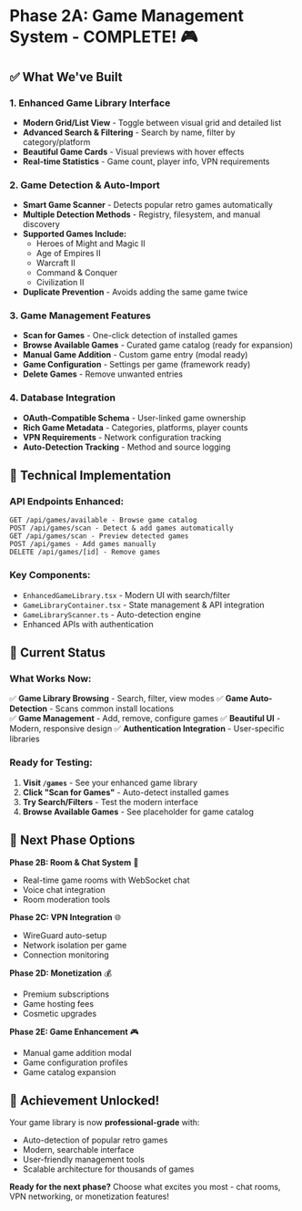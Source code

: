 # Phase 2A: Game Management System - COMPLETE! 🎮

## ✅ What We've Built

### **1. Enhanced Game Library Interface**

- **Modern Grid/List View** - Toggle between visual grid and detailed list
- **Advanced Search & Filtering** - Search by name, filter by category/platform
- **Beautiful Game Cards** - Visual previews with hover effects
- **Real-time Statistics** - Game count, player info, VPN requirements

### **2. Game Detection & Auto-Import**

- **Smart Game Scanner** - Detects popular retro games automatically
- **Multiple Detection Methods** - Registry, filesystem, and manual discovery
- **Supported Games Include:**
  - Heroes of Might and Magic II
  - Age of Empires II
  - Warcraft II
  - Command & Conquer
  - Civilization II
- **Duplicate Prevention** - Avoids adding the same game twice

### **3. Game Management Features**

- **Scan for Games** - One-click detection of installed games
- **Browse Available Games** - Curated game catalog (ready for expansion)
- **Manual Game Addition** - Custom game entry (modal ready)
- **Game Configuration** - Settings per game (framework ready)
- **Delete Games** - Remove unwanted entries

### **4. Database Integration**

- **OAuth-Compatible Schema** - User-linked game ownership
- **Rich Game Metadata** - Categories, platforms, player counts
- **VPN Requirements** - Network configuration tracking
- **Auto-Detection Tracking** - Method and source logging

## 🚀 Technical Implementation

### **API Endpoints Enhanced:**

```
GET /api/games/available - Browse game catalog
POST /api/games/scan - Detect & add games automatically
GET /api/games/scan - Preview detected games
POST /api/games - Add games manually
DELETE /api/games/[id] - Remove games
```

### **Key Components:**

- `EnhancedGameLibrary.tsx` - Modern UI with search/filter
- `GameLibraryContainer.tsx` - State management & API integration
- `GameLibraryScanner.ts` - Auto-detection engine
- Enhanced APIs with authentication

## 🎯 Current Status

### **What Works Now:**

✅ **Game Library Browsing** - Search, filter, view modes
✅ **Game Auto-Detection** - Scans common install locations  
✅ **Game Management** - Add, remove, configure games
✅ **Beautiful UI** - Modern, responsive design
✅ **Authentication Integration** - User-specific libraries

### **Ready for Testing:**

1. **Visit `/games`** - See your enhanced game library
2. **Click "Scan for Games"** - Auto-detect installed games
3. **Try Search/Filters** - Test the modern interface
4. **Browse Available Games** - See placeholder for game catalog

## 🔄 Next Phase Options

**Phase 2B: Room & Chat System** 💬

- Real-time game rooms with WebSocket chat
- Voice chat integration
- Room moderation tools

**Phase 2C: VPN Integration** 🌐

- WireGuard auto-setup
- Network isolation per game
- Connection monitoring

**Phase 2D: Monetization** 💰

- Premium subscriptions
- Game hosting fees
- Cosmetic upgrades

**Phase 2E: Game Enhancement** 🎮

- Manual game addition modal
- Game configuration profiles
- Game catalog expansion

## 🎉 Achievement Unlocked!

Your game library is now **professional-grade** with:

- Auto-detection of popular retro games
- Modern, searchable interface
- User-friendly management tools
- Scalable architecture for thousands of games

**Ready for the next phase?** Choose what excites you most - chat rooms, VPN networking, or monetization features!
